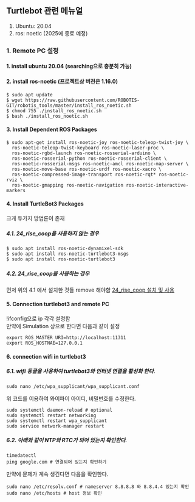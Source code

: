 ## Turtlebot 관련 메뉴얼
1. Ubuntu: 20.04
2. ros: noetic (2025에 종료 예정)

### 1. Remote PC 설정
#### 1. install ubuntu 20.04 (searching으로 충분히 가능)
#### 2. install ros-noetic (프로젝트상 버전은 1.16.0) 
``` 
$ sudo apt update  
$ wget https://raw.githubusercontent.com/ROBOTIS-GIT/robotis_tools/master/install_ros_noetic.sh  
$ chmod 755 ./install_ros_noetic.sh  
$ bash ./install_ros_noetic.sh  
```
#### 3. Install Dependent ROS Packages
```
$ sudo apt-get install ros-noetic-joy ros-noetic-teleop-twist-joy \
  ros-noetic-teleop-twist-keyboard ros-noetic-laser-proc \
  ros-noetic-rgbd-launch ros-noetic-rosserial-arduino \
  ros-noetic-rosserial-python ros-noetic-rosserial-client \
  ros-noetic-rosserial-msgs ros-noetic-amcl ros-noetic-map-server \
  ros-noetic-move-base ros-noetic-urdf ros-noetic-xacro \
  ros-noetic-compressed-image-transport ros-noetic-rqt* ros-noetic-rviz \
  ros-noetic-gmapping ros-noetic-navigation ros-noetic-interactive-markers
```
#### 4. Install TurtleBot3 Packages
크게 두가지 방법론이 존재 
##### 4.1. 24_rise_coop을 사용하지 않는 경우 
```
$ sudo apt install ros-noetic-dynamixel-sdk
$ sudo apt install ros-noetic-turtlebot3-msgs
$ sudo apt install ros-noetic-turtlebot3
``` 
##### 4.2. 24_rise_coop을 사용하는 경우 
먼저 위의 4.1 에서 설치한 것들 remove 해야함 
[24_rise_coop 설치 및 사용](https://github.com/sepengsu/rise_coop_manual/blob/main/manual/main.md)  
#### 5. Connection turtlebot3 and remote PC
 !ifconfig으로 ip 각각 설정함  
 만약에 Simulation 상으로 한다면 다음과 같이 설정 
```
export ROS_MASTER_URI=http://localhost:11311
export ROS_HOSTNAE=127.0.0.1
``` 

#### 6. connection wifi in turtlebot3
##### 6.1. wifi 동굴을 사용하여 turtlebot3와 인터넷 연결을 활성화 한다.
```
sudo nano /etc/wpa_supplicant/wpa_supplicant.conf     
``` 
위 코드를 이용하여 와이파이 아이디, 비밀번호를 수정한다.
```
sudo systemctl daemon-reload # optional
sudo systemctl restart networking
sudo systemctl restart wpa_supplicant 
sudo service network-manager restart
```
##### 6.2. 아래와 같이 NTP와 RTC가 되어 있는지 확인한다. 
```
timedatectl
ping google.com # 연결되어 있는지 확인하기 
```  
만약에 문제가 계속 생긴다면 다음을 확인한다.
```
sudo nano /etc/resolv.conf # nameserver 8.8.8.8 와 8.8.4.4 있는지 확인 
sudo nano /etc/hosts # host 정보 확인 
```
